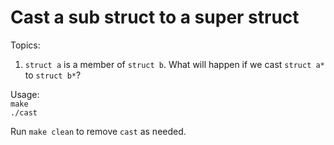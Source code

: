 # Cast a sub struct to a super struct

Topics:  
1. `struct a` is a member of `struct b`. What will happen if we cast `struct a*` to `struct b*`?
  
Usage:  
`make`  
`./cast`  

Run `make clean` to remove `cast` as needed.  
